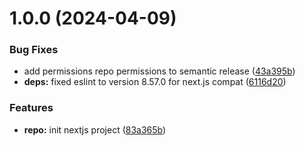 # 1.0.0 (2024-04-09)

### Bug Fixes

- add permissions repo permissions to semantic release ([43a395b](https://github.com/rikhall1515/nextjs-project-template/commit/43a395bec146b1d6c3e0d1e68755c6100fc03304))
- **deps:** fixed eslint to version 8.57.0 for next.js compat ([6116d20](https://github.com/rikhall1515/nextjs-project-template/commit/6116d20415786bf11e81ab02975becff51bf50da))

### Features

- **repo:** init nextjs project ([83a365b](https://github.com/rikhall1515/nextjs-project-template/commit/83a365b8a1ce01da9a10751f38d6b25b847f80be))
